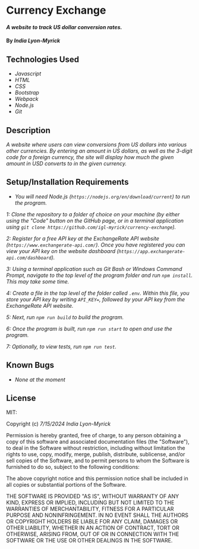 # Currency Exchange

#### _A website to track US dollar conversion rates._

#### By _**India Lyon-Myrick**_

## Technologies Used

* _Javascript_
* _HTML_
* _CSS_
* _Bootstrap_
* _Webpack_
* _Node.js_
* _Git_

## Description

_A website where users can view conversions from US dollars into various other currencies. By entering an amount in US dollars, as well as the 3-digit code for a foreign currency, the site will display how much the given amount in USD converts to in the given currency._

## Setup/Installation Requirements

* _You will need Node.js (`https://nodejs.org/en/download/current`) to run the program._

_1: Clone the repository to a folder of choice on your machine (by either using the "Code" button on the GitHub page, or in a terminal application using `git clone https://github.com/igl-myrick/currency-exchange`)._

_2: Register for a free API key at the ExchangeRate API website (`https://www.exchangerate-api.com/`). Once you have registered you can view your API key on the website dashboard (`https://app.exchangerate-api.com/dashboard`)._

_3: Using a terminal application such as Git Bash or Windows Command Prompt, navigate to the top level of the program folder and run `npm install`. This may take some time._

_4: Create a file in the top level of the folder called `.env`. Within this file, you store your API key by writing `API_KEY=`, followed by your API key from the ExchangeRate API website._

_5: Next, run `npm run build` to build the program._

_6: Once the program is built, run `npm run start` to open and use the program._

_7: Optionally, to view tests, run `npm run test`._

## Known Bugs

* _None at the moment_

## License

MIT:

Copyright (c) _7/15/2024_ _India Lyon-Myrick_

Permission is hereby granted, free of charge, to any person obtaining a copy of this software and associated documentation files (the "Software"), to deal in the Software without restriction, including without limitation the rights to use, copy, modify, merge, publish, distribute, sublicense, and/or sell copies of the Software, and to permit persons to whom the Software is furnished to do so, subject to the following conditions:

The above copyright notice and this permission notice shall be included in all copies or substantial portions of the Software.

THE SOFTWARE IS PROVIDED "AS IS", WITHOUT WARRANTY OF ANY KIND, EXPRESS OR IMPLIED, INCLUDING BUT NOT LIMITED TO THE WARRANTIES OF MERCHANTABILITY, FITNESS FOR A PARTICULAR PURPOSE AND NONINFRINGEMENT. IN NO EVENT SHALL THE AUTHORS OR COPYRIGHT HOLDERS BE LIABLE FOR ANY CLAIM, DAMAGES OR OTHER LIABILITY, WHETHER IN AN ACTION OF CONTRACT, TORT OR OTHERWISE, ARISING FROM, OUT OF OR IN CONNECTION WITH THE SOFTWARE OR THE USE OR OTHER DEALINGS IN THE SOFTWARE.
